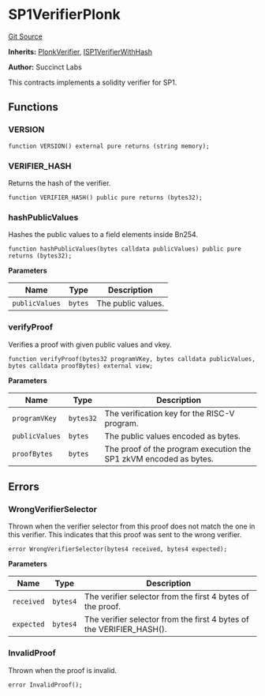 # SP1VerifierPlonk
[Git Source](https://github.com/agglayer/agglayer-contracts/blob/856b421eef55a77f98f6fed45beb5ed8e3023c16/contracts/verifiers/v4.0.0-rc.3/SP1VerifierPlonk.sol)

**Inherits:**
[PlonkVerifier](/contracts/verifiers/v4.0.0-rc.3/PlonkVerifier.sol/contract.PlonkVerifier.md), [ISP1VerifierWithHash](/contracts/interfaces/ISP1Verifier.sol/interface.ISP1VerifierWithHash.md)

**Author:**
Succinct Labs

This contracts implements a solidity verifier for SP1.


## Functions
### VERSION


```solidity
function VERSION() external pure returns (string memory);
```

### VERIFIER_HASH

Returns the hash of the verifier.


```solidity
function VERIFIER_HASH() public pure returns (bytes32);
```

### hashPublicValues

Hashes the public values to a field elements inside Bn254.


```solidity
function hashPublicValues(bytes calldata publicValues) public pure returns (bytes32);
```
**Parameters**

|Name|Type|Description|
|----|----|-----------|
|`publicValues`|`bytes`|The public values.|


### verifyProof

Verifies a proof with given public values and vkey.


```solidity
function verifyProof(bytes32 programVKey, bytes calldata publicValues, bytes calldata proofBytes) external view;
```
**Parameters**

|Name|Type|Description|
|----|----|-----------|
|`programVKey`|`bytes32`|The verification key for the RISC-V program.|
|`publicValues`|`bytes`|The public values encoded as bytes.|
|`proofBytes`|`bytes`|The proof of the program execution the SP1 zkVM encoded as bytes.|


## Errors
### WrongVerifierSelector
Thrown when the verifier selector from this proof does not match the one in this
verifier. This indicates that this proof was sent to the wrong verifier.


```solidity
error WrongVerifierSelector(bytes4 received, bytes4 expected);
```

**Parameters**

|Name|Type|Description|
|----|----|-----------|
|`received`|`bytes4`|The verifier selector from the first 4 bytes of the proof.|
|`expected`|`bytes4`|The verifier selector from the first 4 bytes of the VERIFIER_HASH().|

### InvalidProof
Thrown when the proof is invalid.


```solidity
error InvalidProof();
```

